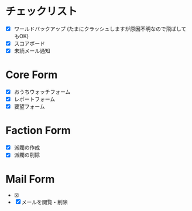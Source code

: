# チェックリスト

- [x] ワールドバックアップ (たまにクラッシュしますが原因不明なので飛ばしてもOK)
- [x] スコアボード
- [x] 未読メール通知

# Core Form
- [x] おうちウォッチフォーム
- [x] レポートフォーム
- [x] 要望フォーム

# Faction Form
- [x] 派閥の作成
- [x] 派閥の削除

# Mail Form
- [x] 
- [x] メールを閲覧・削除